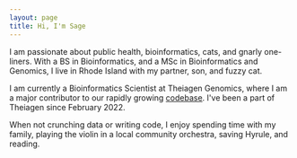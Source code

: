```yaml
---
layout: page
title: Hi, I'm Sage
---
```


I am passionate about public health, bioinformatics, cats, and gnarly one-liners. With a BS in Bioinformatics, and a MSc in Bioinformatics and Genomics, I live in Rhode Island with my partner, son, and fuzzy cat. 

I am currently a Bioinformatics Scientist at Theiagen Genomics, where I am a major contributor to our rapidly growing [codebase](https://www.github.com/theiagen). I've been a part of Theiagen since February 2022.

When not crunching data or writing code, I enjoy spending time with my family, playing the violin in a local community orchestra, saving Hyrule, and reading.
